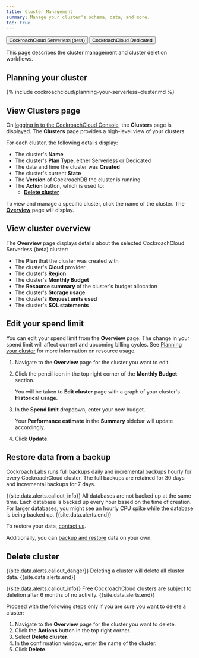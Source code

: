```yaml
---
title: Cluster Management
summary: Manage your cluster's schema, data, and more.
toc: true
---
```


<div class="filters clearfix">
    <a href="serverless-cluster-management.html"><button class="filter-button page-level current">CockroachCloud Serverless (beta)</button></a>
    <a href="cluster-management.html"><button class="filter-button page-level">CockroachCloud Dedicated</button></a>
</div>

This page describes the cluster management and cluster deletion workflows.

## Planning your cluster

{% include cockroachcloud/planning-your-serverless-cluster.md %}

## View Clusters page

On [logging in to the CockroachCloud Console](https://cockroachlabs.cloud/), the **Clusters** page is displayed. The **Clusters** page provides a high-level view of your clusters.

For each cluster, the following details display:

- The cluster's **Name**
- The cluster's **Plan Type**, either Serverless or Dedicated
- The date and time the cluster was **Created**
- The cluster's current **State**
- The **Version** of CockroachDB the cluster is running
- The **Action** button, which is used to:
    - [**Delete cluster**](#delete-cluster)

To view and manage a specific cluster, click the name of the cluster. The [**Overview**](#view-cluster-overview) page will display.

## View cluster overview

The **Overview** page displays details about the selected CockroachCloud Serverless (beta) cluster:

- The **Plan** that the cluster was created with
- The cluster's **Cloud** provider
- The cluster's **Region**
- The cluster's **Monthly Budget**
- The **Resource summary** of the cluster's budget allocation
- The cluster's **Storage usage**
- The cluster's **Request units used**
- The cluster's **SQL statements**

## Edit your spend limit  

You can edit your spend limit from the **Overview** page. The change in your spend limit will affect current and upcoming billing cycles. See [Planning your cluster](#planning-your-cluster) for more information on resource usage. 

1. Navigate to the **Overview** page for the cluster you want to edit.
1. Click the pencil icon in the top right corner of the **Monthly Budget** section.

    You will be taken to **Edit cluster** page with a graph of your cluster's **Historical usage**.

1. In the **Spend limit** dropdown, enter your new budget.

    Your **Performance estimate** in the **Summary** sidebar will update accordingly.
    
1. Click **Update**.

## Restore data from a backup

Cockroach Labs runs full backups daily and incremental backups hourly for every CockroachCloud cluster. The full backups are retained for 30 days and incremental backups for 7 days.

{{site.data.alerts.callout_info}}
All databases are not backed up at the same time. Each database is backed up every hour based on the time of creation. For larger databases, you might see an hourly CPU spike while the database is being backed up.
{{site.data.alerts.end}}

To restore your data, [contact us](https://support.cockroachlabs.com).

Additionally, you can [backup and restore](../{{site.versions["stable"]}}/take-full-and-incremental-backups.html) data on your own.

## Delete cluster

{{site.data.alerts.callout_danger}}
Deleting a cluster will delete all cluster data.
{{site.data.alerts.end}}

{{site.data.alerts.callout_info}}
Free CockroachCloud clusters are subject to deletion after 6 months of no activity.
{{site.data.alerts.end}}

Proceed with the following steps only if you are sure you want to delete a cluster:

1. Navigate to the **Overview** page for the cluster you want to delete.
1. Click the **Actions** button in the top right corner.
1. Select **Delete cluster**.
1. In the confirmation window, enter the name of the cluster.
1. Click **Delete**.
